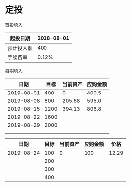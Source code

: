 # 定投

首投填入

| 起投日期   | 2018-08-01 |
| ---------- | ---------- |
| 预计投入额 | 400        |
| 手续费率   | 0.12%      |

每期填入

| 日期       | 目标 | 当前资产 | 应购金额 |
| ---------- | ---- | -------- | -------- |
| 2019-08-01 | 400  | 0        | 400.5    |
| 2019-08-08 | 800  | 205.68   | 595.0    |
| 2019-08-15 | 1200 | 394.13   | 806.8    |
| 2019-08-22 | 1600 |          |          |
| 2019-08-29 | 2000 |          |          |
|            |      |          |          |
|            |      |          |          |

| 日期       | 目标 | 当前资产 | 应购金额 | 价格  |
| ---------- | ---- | -------- | -------- | ----- |
| 2019-08-24 | 100  | 0        | 100      | 12.29 |
|            | 200  |          |          |       |
|            | 300  |          |          |       |
|            | 400  |          |          |       |

